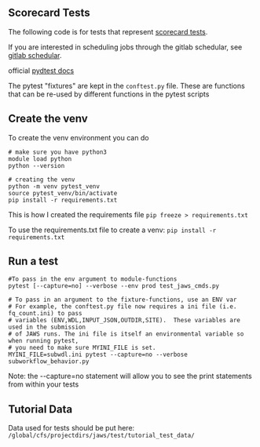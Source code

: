 ## Scorecard Tests
The following code is for tests that represent [scorecard tests](https://docs.google.com/spreadsheets/d/1eBWvk4FSPpbFclTuzu0o77aPAxcZ78C_mVKCnHoMMAo/edit#gid=1435741986).

If you are interested in scheduling jobs through the gitlab schedular, see [gitlab schedular](https://docs.google.com/document/d/1Xd5vF31qNfrbgeFhfu3paXWEBq-2dkpqfHjFCpVAq4o/edit#).

official [pydtest docs](https://docs.pytest.org/en/latest/)

The pytest "fixtures" are kept in the `conftest.py` file.  These are functions that can be re-used by different functions in the pytest scripts

## Create the venv 
To create the venv environment you can do

```
# make sure you have python3
module load python
python --version

# creating the venv
python -m venv pytest_venv
source pytest_venv/bin/activate
pip install -r requirements.txt
```

This is how I created the requirements file
`pip freeze > requirements.txt`

To use the requirements.txt file to create a venv:
`pip install -r requirements.txt`

## Run a test
```
#To pass in the env argument to module-functions
pytest [--capture=no] --verbose --env prod test_jaws_cmds.py

# To pass in an argument to the fixture-functions, use an ENV var
# For example, the conftest.py file now requires a ini file (i.e. fq_count.ini) to pass 
# variables (ENV,WDL,INPUT_JSON,OUTDIR,SITE).  These variables are used in the submission 
# of JAWS runs. The ini file is itself an environmental variable so when running pytest, 
# you need to make sure MYINI_FILE is set.
MYINI_FILE=subwdl.ini pytest --capture=no --verbose subworkflow_behavior.py
```
Note: the --capture=no statement will allow you to see the print statements from within your tests

## Tutorial Data 
Data used for tests should be put here:
`/global/cfs/projectdirs/jaws/test/tutorial_test_data/`

